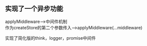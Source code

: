 ##  实现了一个异步功能
applyMiddleware-->中间件机制  
作为createStore的第二个参数传入-->applyMiddleware(...middleware)  

实现了简化版的think，logger，promise中间件

